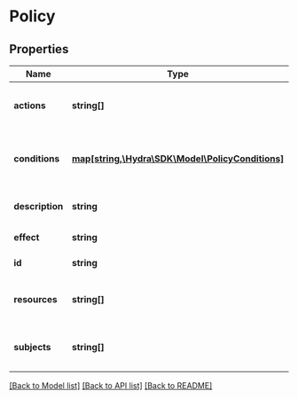 # Policy

## Properties
Name | Type | Description | Notes
------------ | ------------- | ------------- | -------------
**actions** | **string[]** | Actions impacted by the policy. | [optional] 
**conditions** | [**map[string,\Hydra\SDK\Model\PolicyConditions]**](PolicyConditions.md) | Conditions under which the policy is active. | [optional] 
**description** | **string** | Description of the policy. | [optional] 
**effect** | **string** | Effect of the policy | [optional] 
**id** | **string** | ID of the policy. | [optional] 
**resources** | **string[]** | Resources impacted by the policy. | [optional] 
**subjects** | **string[]** | Subjects impacted by the policy. | [optional] 

[[Back to Model list]](../README.md#documentation-for-models) [[Back to API list]](../README.md#documentation-for-api-endpoints) [[Back to README]](../README.md)


